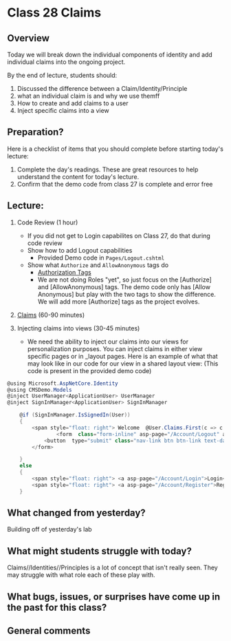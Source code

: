 # Class 28 Claims

## Overview
Today we will break down the individual components of identity and 
add individual claims into the ongoing project. 

By the end of lecture, students should:
1. Discussed the difference between a Claim/Identity/Principle
2. what an individual claim is and why we use themff
3. How to create and add claims to a user
4. Inject specific claims into a view


## Preparation?

Here is a checklist of items that you should complete before starting today's lecture:
1. Complete the day's readings. These are great resources to help understand the content for today's lecture.
2. Confirm that the demo code from class 27 is complete and error free

## Lecture: 
1. Code Review (1 hour)
   - If you did not get to Login capabilites on Class 27, do that during
   code review
   - Show how to add Logout capabilities
     - Provided Demo code in `Pages/Logout.cshtml` 
   - Show what `Authorize` and `AllowAnonymous` tags do
     - [Authorization Tags](https://docs.microsoft.com/en-us/aspnet/core/security/authorization/roles?view=aspnetcore-2.2)
     - We are not doing Roles "yet", so just focus on the [Authorize] and [AllowAnonymous] tags. The demo code only has [Allow Anonymous] but play with
     the two tags to show the difference. We will add more [Authorize] tags as the project evolves.

1. [Claims](./claims.md) (60-90 minutes)
2. Injecting claims into views (30-45 minutes)
   - We need the ability to inject our claims into our views for 
 personalization purposes. You can inject claims in either view specific pages
or in _layout pages. Here is an example of what that may look 
like in our code for our view in a shared layout view: (This code is present
in the provided demo code)

```csharp
@using Microsoft.AspNetCore.Identity
@using CMSDemo.Models
@inject UserManager<ApplicationUser> UserManager
@inject SignInManager<ApplicationUser> SignInManager

    @if (SignInManager.IsSignedIn(User))
    {
        <span style="float: right"> Welcome  @User.Claims.First(c => c.Type == "FullName").Value! </span>
                <form  class="form-inline" asp-page="/Account/Logout" asp-route-returnUrl="@Url.Action("Index", "Home")">
            <button  type="submit" class="nav-link btn btn-link text-dark">Logout</button>
        </form>

    }
    else
    {
        <span style="float: right"> <a asp-page="/Account/Login">Login</a> </span>
        <span style="float: right"> <a asp-page="/Account/Register">Register</a> </span>
    }

``` 

## What changed from yesterday? 
Building off of yesterday's lab

## What might students struggle with today?  
Claims//Identities//Principles is a lot of concept that isn't really seen. They may struggle with what role each of these play with.

## What bugs, issues, or surprises have come up in the past for this class?

## General comments
